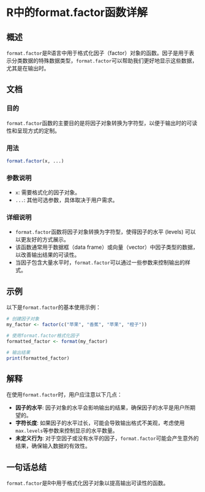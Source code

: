 <!--
Meta Description: # R中的format.factor函数详解 ## 概述 `format.factor`是R语言中用于格式化因子（factor）对象的函数。因子是用于表示分类数据的特殊数据类型，`format.factor`可以帮助我们更好地显示这些数据，尤其是在输出时。 ## 文档 ### 目的 `format....
Meta Keywords: factor, format, levels, my_factor, formatted_factor
-->

# R中的format.factor函数详解

## 概述
`format.factor`是R语言中用于格式化因子（factor）对象的函数。因子是用于表示分类数据的特殊数据类型，`format.factor`可以帮助我们更好地显示这些数据，尤其是在输出时。

## 文档
### 目的
`format.factor`函数的主要目的是将因子对象转换为字符型，以便于输出时的可读性和呈现方式的定制。

### 用法
```R
format.factor(x, ...)
```

### 参数说明
- `x`: 需要格式化的因子对象。
- `...`: 其他可选参数，具体取决于用户需求。

### 详细说明
- `format.factor`函数将因子对象转换为字符型，使得因子的水平 (levels) 可以以更友好的方式展示。
- 该函数通常用于数据框（data frame）或向量（vector）中因子类型的数据，以改善输出结果的可读性。
- 当因子包含大量水平时，`format.factor`可以通过一些参数来控制输出的样式。

## 示例
以下是`format.factor`的基本使用示例：

```R
# 创建因子对象
my_factor <- factor(c("苹果", "香蕉", "苹果", "橙子"))

# 使用format.factor格式化因子
formatted_factor <- format(my_factor)

# 输出结果
print(formatted_factor)
```

## 解释
在使用`format.factor`时，用户应注意以下几点：
- **因子的水平**: 因子对象的水平会影响输出的结果，确保因子的水平是用户所期望的。
- **字符长度**: 如果因子的水平过长，可能会导致输出格式不美观，考虑使用`max.levels`等参数来控制显示的水平数量。
- **未定义行为**: 对于空因子或没有水平的因子，`format.factor`可能会产生意外的结果，确保输入数据的有效性。

## 一句话总结
`format.factor`是R中用于格式化因子对象以提高输出可读性的函数。